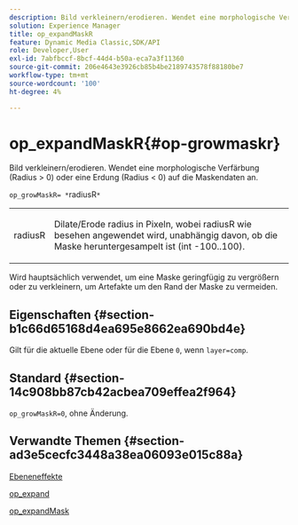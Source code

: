 ```yaml
---
description: Bild verkleinern/erodieren. Wendet eine morphologische Verfärbung (Radius > 0) oder eine Erdung (Radius < 0) auf die Maskendaten an.
solution: Experience Manager
title: op_expandMaskR
feature: Dynamic Media Classic,SDK/API
role: Developer,User
exl-id: 7abfbccf-8bcf-44d4-b50a-eca7a3f11360
source-git-commit: 206e4643e3926cb85b4be2189743578f88180be7
workflow-type: tm+mt
source-wordcount: '100'
ht-degree: 4%

---
```


# op_expandMaskR{#op-growmaskr}

Bild verkleinern/erodieren. Wendet eine morphologische Verfärbung (Radius > 0) oder eine Erdung (Radius &lt; 0) auf die Maskendaten an.

`op_growMaskR= *`radiusR`*`

<table id="simpletable_3BAA4523D29E447FA7A4C9009B3E8344"> 
 <tr class="strow"> 
  <td class="stentry"> <p><span class="codeph"><span class="varname"> radiusR</span></span> </p> </td> 
  <td class="stentry"> <p>Dilate/Erode radius in Pixeln, wobei <span class="codeph"><span class="varname"> radiusR</span></span> wie besehen angewendet wird, unabhängig davon, ob die Maske heruntergesampelt ist (int -100..100). </p></td> 
 </tr> 
</table>

Wird hauptsächlich verwendet, um eine Maske geringfügig zu vergrößern oder zu verkleinern, um Artefakte um den Rand der Maske zu vermeiden.

## Eigenschaften {#section-b1c66d65168d4ea695e8662ea690bd4e}

Gilt für die aktuelle Ebene oder für die Ebene `0`, wenn `layer=comp`.

## Standard {#section-14c908bb87cb42acbea709effea2f964}

`op_growMaskR=0`, ohne Änderung.

## Verwandte Themen {#section-ad3e5cecfc3448a38ea06093e015c88a}

[Ebeneneffekte](../../../../../is-api/http-ref/image-serving-api-ref/c-http-protocol-reference/c-syntax-and-features/r-layer-effects.md#reference-82a6b5311b3d4471ad2799adb3b2201c)

[op_expand](../../../../../is-api/http-ref/image-serving-api-ref/c-http-protocol-reference/c-command-reference/r-op-grow.md#reference-f95f3291c78c42b9a34b1b7e177e739a)

[op_expandMask](../../../../../is-api/http-ref/image-serving-api-ref/c-http-protocol-reference/c-command-reference/r-op-growmask.md#reference-f0f9000af3ae43aba73d3ac1826710a1)
